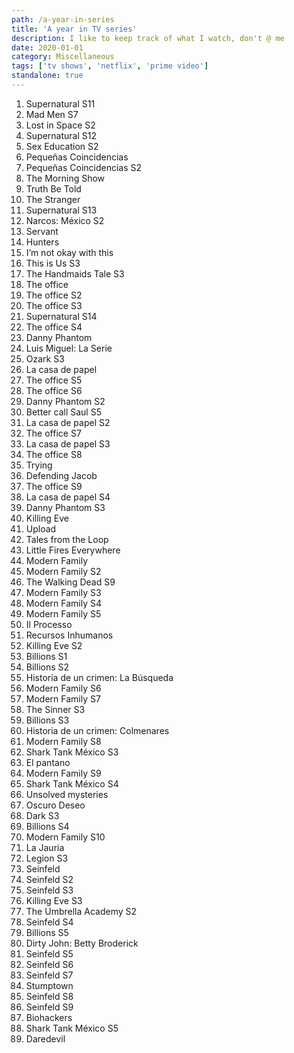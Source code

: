 ```yaml
---
path: /a-year-in-series
title: 'A year in TV series'
description: I like to keep track of what I watch, don't @ me
date: 2020-01-01
category: Miscellaneous
tags: ['tv shows', 'netflix', 'prime video']
standalone: true
---
```


1. Supernatural S11
2. Mad Men S7
3. Lost in Space S2
4. Supernatural S12
5. Sex Education S2
6. Pequeñas Coincidencias
7. Pequeñas Coincidencias S2
8. The Morning Show
9. Truth Be Told
10. The Stranger
11. Supernatural S13
12. Narcos: México S2
13. Servant
14. Hunters
15. I’m not okay with this
16. This is Us S3
17. The Handmaids Tale S3
18. The office
19. The office S2
20. The office S3
21. Supernatural S14
22. The office S4
23. Danny Phantom
24. Luis Miguel: La Serie
25. Ozark S3
26. La casa de papel
27. The office S5
28. The office S6
29. Danny Phantom S2
30. Better call Saul S5
31. La casa de papel S2
32. The office S7
33. La casa de papel S3
34. The office S8
35. Trying
36. Defending Jacob
37. The office S9
38. La casa de papel S4
39. Danny Phantom S3
40. Killing Eve
41. Upload
42. Tales from the Loop
43. Little Fires Everywhere
44. Modern Family
45. Modern Family S2
46. The Walking Dead S9
47. Modern Family S3
48. Modern Family S4
49. Modern Family S5
50. Il Processo
51. Recursos Inhumanos
52. Killing Eve S2
53. Billions S1
54. Billions S2
55. Historia de un crimen: La Búsqueda
56. Modern Family S6
57. Modern Family S7
58. The Sinner S3
59. Billions S3
60. Historia de un crimen: Colmenares
61. Modern Family S8
62. Shark Tank México S3
63. El pantano
64. Modern Family S9
65. Shark Tank México S4
66. Unsolved mysteries
67. Oscuro Deseo
68. Dark S3
69. Billions S4
70. Modern Family S10
71. La Jauria
72. Legion S3
73. Seinfeld
74. Seinfeld S2
75. Seinfeld S3
76. Killing Eve S3
77. The Umbrella Academy S2
78. Seinfeld S4
79. Billions S5
80. Dirty John: Betty Broderick
81. Seinfeld S5
82. Seinfeld S6
83. Seinfeld S7
84. Stumptown
85. Seinfeld S8
86. Seinfeld S9
87. Biohackers
88. Shark Tank México S5
89. Daredevil
